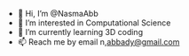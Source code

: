 - 👋 Hi, I’m @NasmaAbb
- 👀 I’m interested in Computational Science 
- 🌱 I’m currently learning 3D coding 
- 📫 Reach me by email n,abbady@gmail.com
<!---
NasmaAbb/NasmaAbb is a ✨ special ✨ repository because its `README.md` (this file) appears on your GitHub profile.
You can click the Preview link to take a look at your changes.
--->
